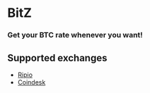 # BitZ

### Get your BTC rate whenever you want!

Supported exchanges
------------
* [Ripio](https://www.ripio.com)
* [Coindesk](https://www.coindesk.com/price/)
